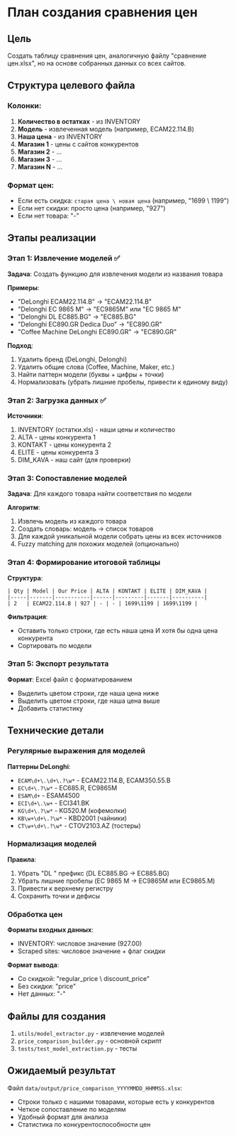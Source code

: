 # План создания сравнения цен

## Цель
Создать таблицу сравнения цен, аналогичную файлу "сравнение цен.xlsx", но на основе собранных данных со всех сайтов.

## Структура целевого файла

### Колонки:
1. **Количество в остатках** - из INVENTORY
2. **Модель** - извлеченная модель (например, ECAM22.114.B)
3. **Наша цена** - из INVENTORY
4. **Магазин 1** - цены с сайтов конкурентов
5. **Магазин 2** - ...
6. **Магазин 3** - ...
7. **Магазин N** - ...

### Формат цен:
- Если есть скидка: `старая цена \ новая цена` (например, "1699 \ 1199")
- Если нет скидки: просто цена (например, "927")
- Если нет товара: "-"

## Этапы реализации

### Этап 1: Извлечение моделей ✅
**Задача**: Создать функцию для извлечения модели из названия товара

**Примеры**:
- "DeLonghi ECAM22.114.B" → "ECAM22.114.B"
- "Delonghi EC 9865 M" → "EC9865M" или "EC 9865 M"
- "Delonghi DL EC885.BG" → "EC885.BG"
- "Delonghi EC890.GR Dedica Duo" → "EC890.GR"
- "Coffee Machine DeLonghi EC890.GR" → "EC890.GR"

**Подход**:
1. Удалить бренд (DeLonghi, Delonghi)
2. Удалить общие слова (Coffee, Machine, Maker, etc.)
3. Найти паттерн модели (буквы + цифры + точки)
4. Нормализовать (убрать лишние пробелы, привести к единому виду)

### Этап 2: Загрузка данных ✅
**Источники**:
1. INVENTORY (остатки.xls) - наши цены и количество
2. ALTA - цены конкурента 1
3. KONTAKT - цены конкурента 2
4. ELITE - цены конкурента 3
5. DIM_KAVA - наш сайт (для проверки)

### Этап 3: Сопоставление моделей
**Задача**: Для каждого товара найти соответствия по модели

**Алгоритм**:
1. Извлечь модель из каждого товара
2. Создать словарь: модель → список товаров
3. Для каждой уникальной модели собрать цены из всех источников
4. Fuzzy matching для похожих моделей (опционально)

### Этап 4: Формирование итоговой таблицы
**Структура**:
```
| Qty | Model | Our Price | ALTA | KONTAKT | ELITE | DIM_KAVA |
|-----|-------|-----------|------|---------|-------|----------|
| 2   | ECAM22.114.B | 927 | - | - | 1699\1199 | 1699\1199 |
```

**Фильтрация**:
- Оставить только строки, где есть наша цена И хотя бы одна цена конкурента
- Сортировать по модели

### Этап 5: Экспорт результата
**Формат**: Excel файл с форматированием
- Выделить цветом строки, где наша цена ниже
- Выделить цветом строки, где наша цена выше
- Добавить статистику

## Технические детали

### Регулярные выражения для моделей

**Паттерны DeLonghi**:
- `ECAM\d+\.\d+\.?\w*` - ECAM22.114.B, ECAM350.55.B
- `EC\d+\.?\w*` - EC685.R, EC9865M
- `ESAM\d+` - ESAM4500
- `ECI\d+\.\w+` - ECI341.BK
- `KG\d+\.?\w*` - KG520.M (кофемолки)
- `KB\w+\d+\.?\w*` - KBD2001 (чайники)
- `CT\w+\d+\.?\w*` - CTOV2103.AZ (тостеры)

### Нормализация моделей

**Правила**:
1. Убрать "DL " префикс (DL EC885.BG → EC885.BG)
2. Убрать лишние пробелы (EC 9865 M → EC9865M или EC9865.M)
3. Привести к верхнему регистру
4. Сохранить точки и дефисы

### Обработка цен

**Форматы входных данных**:
- INVENTORY: числовое значение (927.00)
- Scraped sites: числовое значение + флаг скидки

**Формат вывода**:
- Со скидкой: "regular_price \ discount_price"
- Без скидки: "price"
- Нет данных: "-"

## Файлы для создания

1. `utils/model_extractor.py` - извлечение моделей
2. `price_comparison_builder.py` - основной скрипт
3. `tests/test_model_extraction.py` - тесты

## Ожидаемый результат

Файл `data/output/price_comparison_YYYYMMDD_HHMMSS.xlsx`:
- Строки только с нашими товарами, которые есть у конкурентов
- Четкое сопоставление по моделям
- Удобный формат для анализа
- Статистика по конкурентоспособности цен

